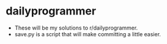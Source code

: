 # dailyprogrammer
* These will be my solutions to r/dailyprogrammer.
* save.py is a script that will make committing a little easier.
